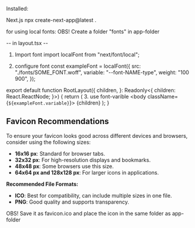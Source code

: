 Installed:

Next.js
npx create-next-app@latest .


for using local fonts:
OBS! Create a folder "fonts" in app-folder

-- in layout.tsx --
1. Import font
import localFont from "next/font/local";

2. configure font
const exampleFont = localFont({
  src: "./fonts/SOME_FONT.woff",
  variable: "--font-NAME-type",
  weight: "100 900",
});


export default function RootLayout({
  children,
}: Readonly<{
  children: React.ReactNode;
}>) {
  return (
    <html lang="en">
    3. use font-varible
      <body className={`${exampleFont.variable}`}>
        {children}
      </body>
    </html>
  );
}


## Favicon Recommendations

To ensure your favicon looks good across different devices and browsers, consider using the following sizes:

- **16x16 px**: Standard for browser tabs.
- **32x32 px**: For high-resolution displays and bookmarks.
- **48x48 px**: Some browsers use this size.
- **64x64 px and 128x128 px**: For larger icons in applications.

**Recommended File Formats:**

- **ICO**: Best for compatibility, can include multiple sizes in one file.
- **PNG**: Good quality and supports transparency.

OBS! Save it as favicon.ico and place the icon in the same folder as app-folder
